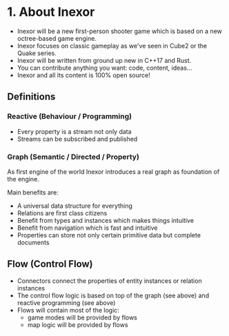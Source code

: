 # 1. About Inexor

* Inexor will be a new first-person shooter game which is based on a new octree-based game engine.
* Inexor focuses on classic gameplay as we've seen in Cube2 or the Quake series.
* Inexor will be written from ground up new in C++17 and Rust.
* You can contribute anything you want: code, content, ideas...
* Inexor and all its content is 100% open source!

## Definitions

### Reactive (Behaviour / Programming)

* Every property is a stream not only data
* Streams can be subscribed and published

### Graph (Semantic / Directed / Property)

As first engine of the world Inexor introduces a real graph as foundation of the engine.

Main benefits are:

* A universal data structure for everything
* Relations are first class citizens
* Benefit from types and instances which makes things intuitive
* Benefit from navigation which is fast and intuitive
* Properties can store not only certain primitive data but complete documents

## Flow (Control Flow)

* Connectors connect the properties of entity instances or relation instances
* The control flow logic is based on top of the graph (see above) and reactive programming (see above)
* Flows will contain most of the logic:
  * game modes will be provided by flows
  * map logic will be provided by flows
